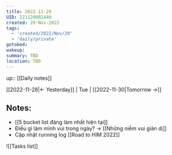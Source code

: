 ```yaml
---
title: 2022-11-29
UID: 221129002440
created: 29-Nov-2022
tags:
  - 'created/2022/Nov/29'
  - 'daily/private'
gotobed:
wakeup:
summary: TBD
location: TBD
---
```

up:: [[Daily notes]]

[[2022-11-28|<- Yesterday]] | Tue | [[2022-11-30|Tomorrow ->]]

## Notes:
- [[5 bucket list đáng làm nhất hiện tại]]
- Điều gì làm mình vui trong ngày? -> [[Những niềm vui giản dị]]
- Cập nhật running log [[Road to HIM 2022]]



![[Tasks list]]

